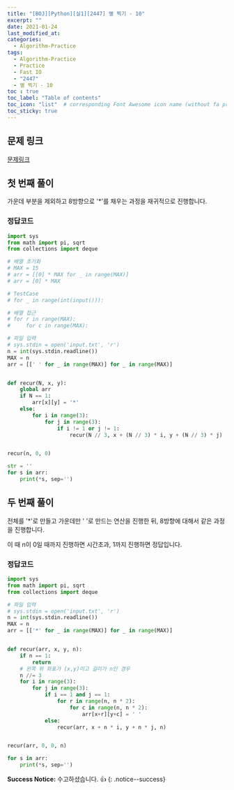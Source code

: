 ```yaml
---
title: "[BOJ][Python][실1][2447] 별 찍기 - 10"
excerpt: ""
date: 2021-01-24
last_modified_at:
categories:
  - Algorithm-Practice
tags:
  - Algorithm-Practice
  - Practice
  - Fast IO
  - "2447"
  - 별 찍기 - 10
toc : true
toc_label: "Table of contents"
toc_icon: "list"  # corresponding Font Awesome icon name (without fa prefix)
toc_sticky: true
---
```


## 문제 링크

[문제링크](https://www.acmicpc.net/problem/10757)  

## 첫 번째 풀이

가운데 부분을 제외하고 8방향으로 '*'를 채우는 과정을 재귀적으로 진행합니다.  

### 정답코드  

```python
import sys
from math import pi, sqrt
from collections import deque

# 배열 초기화
# MAX = 15
# arr = [[0] * MAX for _ in range(MAX)]
# arr = [0] * MAX

# TestCase
# for _ in range(int(input())):

# 배열 접근
# for r in range(MAX):
#     for c in range(MAX):

# 파일 입력
# sys.stdin = open('input.txt', 'r')
n = int(sys.stdin.readline())
MAX = n
arr = [[' ' for _ in range(MAX)] for _ in range(MAX)]


def recur(N, x, y):
    global arr
    if N == 1:
        arr[x][y] = '*'
    else:
        for i in range(3):
            for j in range(3):
                if i != 1 or j != 1:
                    recur(N // 3, x + (N // 3) * i, y + (N // 3) * j)


recur(n, 0, 0)

str = ''
for s in arr:
    print(*s, sep='')
```

## 두 번째 풀이

전체를 '*'로 만들고 가운데만 ' '로 만드는 연산을 진행한 뒤, 8방향에 대해서 같은 과정을 진행합니다.  

이 때 n이 0일 때까지 진행하면 시간초과, 1까지 진행하면 정답입니다.  

### 정답코드  

```python
import sys
from math import pi, sqrt
from collections import deque

# 파일 입력
# sys.stdin = open('input.txt', 'r')
n = int(sys.stdin.readline())
MAX = n
arr = [['*' for _ in range(MAX)] for _ in range(MAX)]


def recur(arr, x, y, n):
    if n == 1:
        return
    # 왼쪽 위 좌표가 (x,y)이고 길이가 n인 경우
    n //= 3
    for i in range(3):
        for j in range(3):
            if i == 1 and j == 1:
                for r in range(n, n * 2):
                    for c in range(n, n * 2):
                        arr[x+r][y+c] = ' '
            else:
                recur(arr, x + n * i, y + n * j, n)


recur(arr, 0, 0, n)

for s in arr:
    print(*s, sep='')
```


**Success Notice:**
수고하셨습니다. :+1:
{: .notice--success}